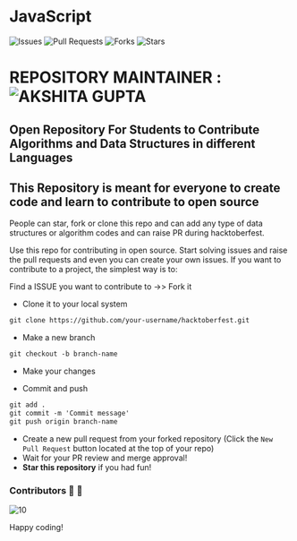 # JavaScript

![Issues](https://img.shields.io/github/issues/akshitagit/JavaScript)
![Pull Requests](https://img.shields.io/github/issues-pr/akshitagit/JavaScript)
![Forks](https://img.shields.io/github/forks/akshitagit/JavaScript)
![Stars](https://img.shields.io/github/stars/akshitagit/JavaScript)


# REPOSITORY MAINTAINER : ![AKSHITA GUPTA](https://github.com/akshitagupta15june) 

## Open Repository For Students to Contribute Algorithms and Data Structures in different Languages

## This Repository is meant for everyone to create code and learn to contribute to open source

People can star, fork or clone this repo and can add any type of data structures or algorithm codes and can raise PR during hacktoberfest.

Use this repo for contributing in open source. Start solving issues and raise the pull requests and even you can create your own issues. If you want to contribute to a project, the simplest way is to:

Find a ISSUE you want to contribute to ->> Fork it

* Clone it to your local system

```markdown
git clone https://github.com/your-username/hacktoberfest.git
```

* Make a new branch

```markdown
git checkout -b branch-name
```

* Make your changes

* Commit and push

```markdown
git add .
git commit -m 'Commit message'
git push origin branch-name
```

* Create a new pull request from your forked repository (Click the `New Pull Request` button located at the top of your repo)
* Wait for your PR review and merge approval!
* __Star this repository__ if you had fun!

### Contributors :pray: :dizzy:
![10](https://contributors-img.web.app/image?repo=akshitagit/JavaScript)

Happy coding!
